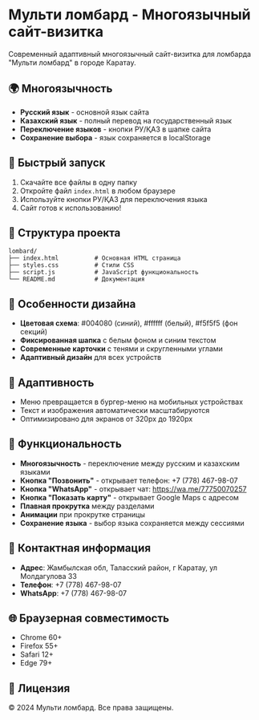 # Мульти ломбард - Многоязычный сайт-визитка

Современный адаптивный многоязычный сайт-визитка для ломбарда "Мульти ломбард" в городе Каратау.

## 🌍 Многоязычность

- **Русский язык** - основной язык сайта
- **Казахский язык** - полный перевод на государственный язык
- **Переключение языков** - кнопки РУ/ҚАЗ в шапке сайта
- **Сохранение выбора** - язык сохраняется в localStorage

## 🚀 Быстрый запуск

1. Скачайте все файлы в одну папку
2. Откройте файл `index.html` в любом браузере
3. Используйте кнопки РУ/ҚАЗ для переключения языка
4. Сайт готов к использованию!

## 📁 Структура проекта

```
lombard/
├── index.html          # Основная HTML страница
├── styles.css          # Стили CSS
├── script.js           # JavaScript функциональность
└── README.md           # Документация
```

## 🎨 Особенности дизайна

- **Цветовая схема**: #004080 (синий), #ffffff (белый), #f5f5f5 (фон секций)
- **Фиксированная шапка** с белым фоном и синим текстом
- **Современные карточки** с тенями и скругленными углами
- **Адаптивный дизайн** для всех устройств

## 📱 Адаптивность

- Меню превращается в бургер-меню на мобильных устройствах
- Текст и изображения автоматически масштабируются
- Оптимизировано для экранов от 320px до 1920px

## 🔧 Функциональность

- **Многоязычность** - переключение между русским и казахским языками
- **Кнопка "Позвонить"** - открывает телефон: +7 (778) 467-98-07
- **Кнопка "WhatsApp"** - открывает чат: https://wa.me/77750070257
- **Кнопка "Показать карту"** - открывает Google Maps с адресом
- **Плавная прокрутка** между разделами
- **Анимации** при прокрутке страницы
- **Сохранение языка** - выбор языка сохраняется между сессиями

## 📍 Контактная информация

- **Адрес**: Жамбылская обл, Таласский район, г Каратау, ул Молдагулова 33
- **Телефон**: +7 (778) 467-98-07
- **WhatsApp**: +7 (778) 467-98-07

## 🌐 Браузерная совместимость

- Chrome 60+
- Firefox 55+
- Safari 12+
- Edge 79+

## 📄 Лицензия

© 2024 Мульти ломбард. Все права защищены.
